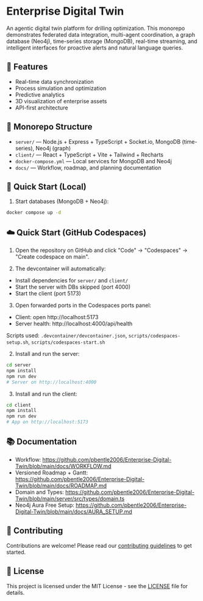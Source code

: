 # Enterprise Digital Twin

An agentic digital twin platform for drilling optimization. This monorepo demonstrates federated data integration, multi-agent coordination, a graph database (Neo4j), time-series storage (MongoDB), real-time streaming, and intelligent interfaces for proactive alerts and natural language queries.

## 🚀 Features

- Real-time data synchronization
- Process simulation and optimization
- Predictive analytics
- 3D visualization of enterprise assets
- API-first architecture

## 🧱 Monorepo Structure

- `server/` — Node.js + Express + TypeScript + Socket.io, MongoDB (time-series), Neo4j (graph)
- `client/` — React + TypeScript + Vite + Tailwind + Recharts
- `docker-compose.yml` — Local services for MongoDB and Neo4j
- `docs/` — Workflow, roadmap, and planning documentation

## 🚀 Quick Start (Local)

1) Start databases (MongoDB + Neo4j):
```bash
docker compose up -d
```

## ☁️ Quick Start (GitHub Codespaces)

1) Open the repository on GitHub and click "Code" → "Codespaces" → "Create codespace on main".

2) The devcontainer will automatically:
- Install dependencies for `server/` and `client/`
- Start the server with DBs skipped (port 4000)
- Start the client (port 5173)

3) Open forwarded ports in the Codespaces ports panel:
- Client: open http://localhost:5173
- Server health: http://localhost:4000/api/health

Scripts used: `.devcontainer/devcontainer.json`, `scripts/codespaces-setup.sh`, `scripts/codespaces-start.sh`

2) Install and run the server:
```bash
cd server
npm install
npm run dev
# Server on http://localhost:4000
```

3) Install and run the client:
```bash
cd client
npm install
npm run dev
# App on http://localhost:5173
```

## 📚 Documentation

- Workflow: https://github.com/pbentle2006/Enterprise-Digital-Twin/blob/main/docs/WORKFLOW.md
- Versioned Roadmap + Gantt: https://github.com/pbentle2006/Enterprise-Digital-Twin/blob/main/docs/ROADMAP.md
- Domain and Types: https://github.com/pbentle2006/Enterprise-Digital-Twin/blob/main/server/src/types/domain.ts
- Neo4j Aura Free Setup: https://github.com/pbentle2006/Enterprise-Digital-Twin/blob/main/docs/AURA_SETUP.md

## 🤝 Contributing

Contributions are welcome! Please read our [contributing guidelines](CONTRIBUTING.md) to get started.

## 📄 License

This project is licensed under the MIT License - see the [LICENSE](LICENSE) file for details.


